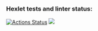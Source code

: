 ### Hexlet tests and linter status:
[![Actions Status](https://github.com/sonnolento/frontend-project-44/workflows/hexlet-check/badge.svg)](https://github.com/sonnolento/frontend-project-44/actions)
<a href="https://codeclimate.com/github/sonnolento/frontend-project-44/maintainability"><img src="https://api.codeclimate.com/v1/badges/cba0caa69e9025169916/maintainability" /></a>